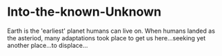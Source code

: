 # Into-the-known-Unknown
Earth is the 'earliest' planet humans can live on. When humans landed as the asteriod, many adaptations took place to get us here...seeking yet another place...to displace...
